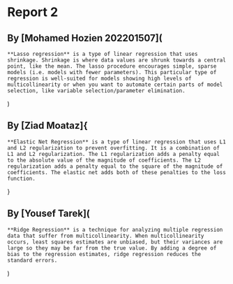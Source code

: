 # Report 2

## By [Mohamed Hozien 202201507](

    **Lasso regression** is a type of linear regression that uses shrinkage. Shrinkage is where data values are shrunk towards a central point, like the mean. The lasso procedure encourages simple, sparse models (i.e. models with fewer parameters). This particular type of regression is well-suited for models showing high levels of multicollinearity or when you want to automate certain parts of model selection, like variable selection/parameter elimination.

)

## By [Ziad Moataz]{

    **Elastic Net Regression** is a type of linear regression that uses L1 and L2 regularization to prevent overfitting. It is a combination of L1 and L2 regularization. The L1 regularization adds a penalty equal to the absolute value of the magnitude of coefficients. The L2 regularization adds a penalty equal to the square of the magnitude of coefficients. The elastic net adds both of these penalties to the loss function.

}

## By [Yousef Tarek](

    **Ridge Regression** is a technique for analyzing multiple regression data that suffer from multicollinearity. When multicollinearity occurs, least squares estimates are unbiased, but their variances are large so they may be far from the true value. By adding a degree of bias to the regression estimates, ridge regression reduces the standard errors.
)
